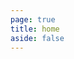 ```yaml
---
page: true
title: home
aside: false
---
```

<script setup>
  import Page from "./.vitepress/theme/components/Page.vue";
  import { useData } from "vitepress";
  const { theme } = useData();
  const posts = theme.value.posts.slice(0,20)
</script>
<Page :posts="posts" :pageCurrent="1" :pagesNum="3" />